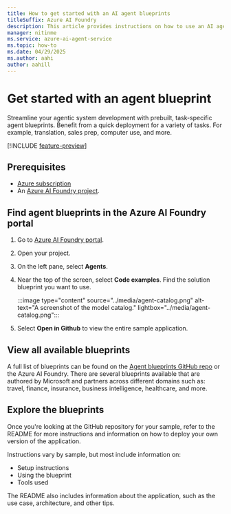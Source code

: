 ```yaml
---
title: How to get started with an AI agent blueprints
titleSuffix: Azure AI Foundry
description: This article provides instructions on how to use an AI agent blueprints to get started with Azure AI Foundry Agent Service.
manager: nitinme
ms.service: azure-ai-agent-service
ms.topic: how-to
ms.date: 04/29/2025
ms.author: aahi
author: aahill
---
```


# Get started with an agent blueprint

Streamline your agentic system development with prebuilt, task-specific agent blueprints. Benefit from a quick deployment for a variety of tasks. For example, translation, sales prep, computer use, and more.

[!INCLUDE [feature-preview](../../../ai-foundry/includes/feature-preview.md)]

## Prerequisites

- [Azure subscription](https://azure.microsoft.com/free)
- An [Azure AI Foundry project](../../../ai-foundry/how-to/create-projects.md).

## Find agent blueprints in the Azure AI Foundry portal

1. Go to [Azure AI Foundry portal](https://ai.azure.com).
1. Open your project.
1. On the left pane, select **Agents**.
1. Near the top of the screen, select **Code examples**. Find the solution blueprint you want to use.

    :::image type="content" source="../media/agent-catalog.png" alt-text="A screenshot of the model catalog." lightbox="../media/agent-catalog.png":::

1. Select **Open in Github** to view the entire sample application.

## View all available blueprints

A full list of blueprints can be found on the [Agent blueprints GitHub repo](https://github.com/microsoft/agent-blueprints/tree/main) or the Azure AI Foundry. There are several blueprints available that are authored by Microsoft and partners across different domains such as: travel, finance, insurance, business intelligence, healthcare, and more. 

## Explore the blueprints

Once you're looking at the GitHub repository for your sample, refer to the README for more instructions and information on how to deploy your own version of the application.

Instructions vary by sample, but most include information on:
* Setup instructions
* Using the blueprint
* Tools used

The README also includes information about the application, such as the use case, architecture, and other tips.
